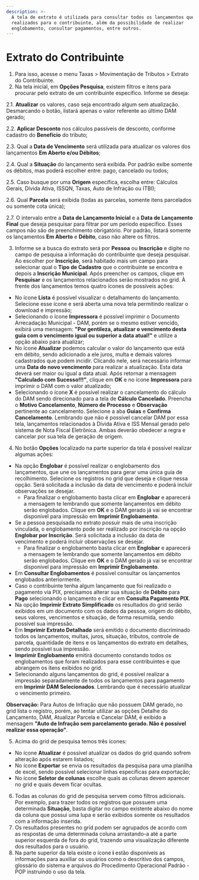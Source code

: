 ```yaml
---
description: >-
  A tela de extrato é utilizada para consultar todos os lançamentos que já foram
  realizados para o contribuinte, além da possibilidade de realizar
  englobamento, consultar pagamentos, entre outros.
---
```


# Extrato do Contribuinte

1. Para isso, acesse o menu Taxas > Movimentação de Tributos > Extrato do Contribuinte.
2. Na tela inicial, em **Opções Pesquisa**, existem filtros e itens para procurar pelo extrato de um contribuinte específico. Informe se deseja:

2.1. **Atualizar** os valores, caso seja encontrado algum sem atualização. Desmarcando o botão, listará apenas o valor referente ao último DAM gerado;

2.2. **Aplicar Desconto** nos cálculos passíveis de desconto, conforme cadastro do **Benefício** do tributo;

2.3. Qual a **Data de Vencimento** será utilizada para atualizar os valores dos lançamentos **Em Aberto e/ou Débitos**;

2.4. Qual a **Situação** do lançamento será exibida. Por padrão exibe somente os débitos, mas poderá escolher entre: pago, cancelado ou todos;

2.5. Caso busque por uma **Origem** específica, escolha entre: Cálculos Gerais, Dívida Ativa, ISSQN, Taxas, Auto de Infração ou ITBI);

2.6. Qual **Parcela** será exibida (todas as parcelas, somente itens parcelados ou somente cota única);

2.7. O intervalo entre a **Data de Lançamento Inicial** e a **Data de Lançamento Final** que deseja pesquisar para filtrar por um período específico. Esses campos não são de preenchimento obrigatório. Por padrão, listará somente os lançamentos **Em Aberto** e **Débito**, caso não altere os filtros.

3. Informe se a busca do extrato será por **Pessoa** ou **Inscrição** e digite no campo de pesquisa a informação do contribuinte que deseja pesquisar. Ao escolher por **Inscrição**, será habitado mais um campo para selecionar qual o **Tipo de Cadastro** que o contribuinte se encontra e depois a **Inscrição Municipal**. Após preencher os campos, clique em **Pesquisar** e os lançamentos relacionados serão mostrados no grid. À frente dos lançamentos temos quatro ícones de possíveis ações:

* No ícone **Lista** é possível visualizar o detalhamento do lançamento. Selecione esse ícone e será aberta uma nova tela permitindo realizar o download e impressão;
* Selecionando o ícone **Impressora** é possível imprimir o Documento Arrecadação Municipal - DAM, porém se o mesmo estiver vencido, exibirá uma mensagem: **"Por gentileza, atualizar o vencimento desta guia com o vencimento igual ou superior a data atual!"** e utilize a opção abaixo para atualizar;
* No ícone **Atualizar** podemos calcular o valor do lançamento que está em débito, sendo adicionado a ele juros, multa e demais valores cadastrados que podem incidir. Clicando nele, será necessário informar uma **Data do novo vencimento** para realizar a atualização. Esta data deverá ser maior ou igual a data atual. Após retornar a mensagem **"Calculado com Sucesso!!!”**, clique em **OK** e no ícone **Impressora** para imprimir o DAM com o valor atualizado;
* Selecionando o ícone **X** é possível realizar o cancelamento do cálculo do DAM sendo direcionado para a tela de **Cálculo Cancelado**. Preencha o **Motivo Cancelamento**, **Número de Processo** e **Observação** pertinente ao cancelamento. Selecione a aba **Guias** e **Confirma Cancelamento**. Lembrando que não é possível cancelar DAM por essa tela, lançamentos relacionados à Dívida Ativa e ISS Mensal gerado pelo sistema de Nota Fiscal Eletrônica. Ambas deverão obedecer a regra e cancelar por sua tela de geração de origem.

4. No botão **Opções** localizado na parte superior da tela é possível realizar algumas ações:

* Na opção **Englobar** é possível realizar o englobamento dos lançamentos, que une os lançamentos para gerar uma única guia de recolhimento. Selecione os registros no grid que deseja e clique nessa opção. Será solicitada a inclusão da data de vencimento e poderá incluir observações se desejar.
  * Para finalizar o englobamento basta clicar em **Englobar** e aparecerá a mensagem te lembrando que somente lançamentos em débito serão englobados. Clique em **OK** e o DAM gerado já vai se encontrar disponível para impressão em **Imprimir Englobamento**.
* Se a pessoa pesquisada no extrato possuir mais de uma inscrição vinculada, o englobamento pode ser realizado por inscrição na opção **Englobar por Inscrição**. Será solicitada a inclusão da data de vencimento e poderá incluir observações se desejar.
  * Para finalizar o englobamento basta clicar em **Englobar** e aparecerá a mensagem te lembrando que somente lançamentos em débito serão englobados. Clique em **OK** e o DAM gerado já vai se encontrar disponível para impressão em **Imprimir Englobamento**.
* Em **Consultar Englobamentos** é possível consultar os lançamentos englobados anteriormente.
* Caso o contribuinte tenha algum lançamento que foi realizado o pagamento via PIX, precisamos alterar sua situação de **Débito** para **Pago** selecionando o lançamento e clicar em **Consulta Pagamento PIX**.
* Na opção **Imprimir Extrato Simplificado** os resultados do grid serão exibidos em um documento com os dados da pessoa, origem do débito, seus valores, vencimentos e situação, de forma resumida, sendo possível sua impressão.
* Em **Imprimir Extrato Detalhado** será emitido o documento discriminado todos os lançamentos, multas, juros, situação, tributos, controle de parcela, quantidade de itens e os lançamentos do extrato em detalhes, sendo possível sua impressão.
* **Imprimir Englobamento** emitirá documento constando todos os englobamentos que foram realizados para esse contribuintes e que abrangem os itens exibidos no grid.
* Selecionando alguns lançamentos do grid, é possível realizar a impressão separadamente de todos os lançamentos para pagamento em **Imprimir DAM Selecionados**. Lembrando que é necessário atualizar o vencimento primeiro.

**Observação:** Para Autos de Infração que não possuem DAM gerado, no grid lista o registro, porém, ao tentar utilizar as opções Detalhe do Lançamento, DAM, Atualizar Parcela e Cancelar DAM, é exibido a mensagem **"Auto de Infração sem parcelamento gerado. Não é possível realizar essa operação”**.

5. Acima do grid de pesquisa temos três ícones:

* No ícone **Atualizar** é possível atualizar os dados do grid quando sofrem alteração após estarem listados;
* No ícone **Exportar** se envia os resultados da pesquisa para uma planilha de excel, sendo possível selecionar linhas específicas para exportação;
* No ícone **Seletor de colunas** escolhe quais as colunas devem aparecer no grid e quais devem ficar ocultas.

6. Todas as colunas do grid de pesquisa servem como filtros adicionais. Por exemplo, para trazer todos os registros que possuem uma determinada **Situação**, basta digitar no campo existente abaixo do nome da coluna que possui uma lupa e serão exibidos somente os resultados com a informação inserida.
7. Os resultados presentes no grid podem ser agrupados de acordo com as respostas de uma determinada coluna arrastando-a até a parte superior esquerda de fora do grid, trazendo uma visualização diferente dos resultados para o usuário.
8. Na parte superior da tela existe o ícone **i** estão disponíveis as informações para auxiliar os usuários como o descritivo dos campos, glossário do sistema e arquivos do Procedimento Operacional Padrão - POP instruindo o uso da tela.
